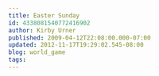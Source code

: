 ```yaml
---
title: Easter Sunday
id: 4338081540772416902
author: Kirby Urner
published: 2009-04-12T22:08:00.000-07:00
updated: 2012-11-17T19:29:02.545-08:00
blog: world_game
tags: 
---
```



